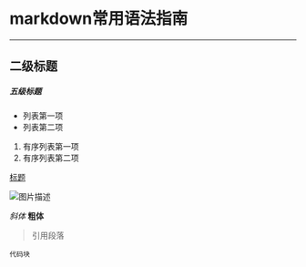 # markdown常用语法指南
---

## 二级标题
##### 五级标题

- 列表第一项
- 列表第二项

1. 有序列表第一项
2. 有序列表第二项

[标题](链接地址)

![图片描述](图片链接地址)

*斜体*
**粗体**

> 引用段落

```
代码块
```